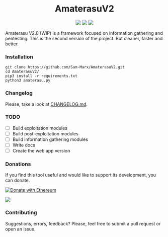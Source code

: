 <h1 align="center">AmaterasuV2</h1>
<p align="center">
    <a href="https://github.com/Sam-Marx/AmaterasuV2/" alt="Stars">
        <img src="https://img.shields.io/github/stars/Sam-Marx/AmaterasuV2"/></a>
    <a href="https://github.com/Sam-Marx/AmaterasuV2/" alt="LICENSE">
      <img src="https://img.shields.io/github/license/Sam-Marx/AmaterasuV2"/></a>
    <a href="https://github.com/Sam-Marx/AmaterasuV2/" alt="python version">
      <img src="https://img.shields.io/badge/python-3.6%2B-blue"></a>
</p>

Amaterasu V2.0 (WIP) is a framework focused on information gathering and pentesting. This is the second version of the project. But cleaner, faster and better.

### Installation
```
git clone https://github.com/Sam-Marx/AmaterasuV2.git
cd AmaterasuV2/
pip3 install -r requirements.txt
python3 amaterasu.py
```

### Changelog
Please, take a look at [CHANGELOG.md](https://github.com/Sam-Marx/AmaterasuV2/blob/master/CHANGELOG.md).

### TODO
- [ ] Build exploitation modules
- [ ] Build post-exploitation modules
- [ ] Build information gathering modules
- [ ] Write docs
- [ ] Create the web app version

### Donations
If you find this tool useful and would like to support its development, you can donate.

[![Donate with Ethereum](https://en.cryptobadges.io/badge/big/0x177a1e9775202A274b4E7905f9450cD2933e1D3f)](https://en.cryptobadges.io/donate/0x177a1e9775202A274b4E7905f9450cD2933e1D3f)

<img src="https://img.shields.io/liberapay/patrons/Sam-Marx.svg?logo=liberapay">

### Contributing
Suggestions, errors, feedback? Please, feel free to submit a pull request or open an issue.
